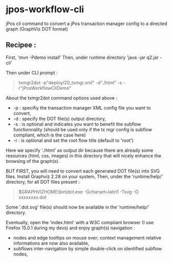 jpos-workflow-cli
=================

jPos cli command to convert a jPos transaction manager config to a directed graph (GraphViz DOT format)

Recipee :
--------- 
First, 'mvn -Pdemo install'
Then, under runtime directory 'java -jar q2.jar -cli'

Then under CLI prompt :
> txmgr2dot -p"deploy/20_txmgr.xml" -d"./html" -s -r"jPosWorkflowCliDemo"

About the txmgr2dot command options used above :
* -p : specifiy the transaction manager XML config file you want to convert,
* -d : specify the DOT file(s) output directory,
* -s : is optional and indicates you want to benefit the subflow functionnality (should be used only if the tx mgr config is subflow compliant, which is the case here)
* -r : is optional and set the root flow title (default to 'root')

Here we specify './html' as output dir because there are already some resources (html, css, images) in this directory that will nicely enhance the browsing of the graph(s).

BUT FIRST, you will need to convert each generated DOT file(s) into SVG files.
Install Graphviz 2.28 on your system, 
Then, under the 'runtime/help/' directory, for all DOT files present :
> $GRAPHVIZHOME\bin\dot.exe -Gcharset=latin1 -Tsvg -O xxxxxxxx.dot

Some '.dot.svg' file(s) should now be available in the 'runtime/help/' directory.

Eventually, open the 'index.html' with a W3C compliant browser (I use Firefox 15.0.1 during my devs) and enjoy graph(s) navigation :
* nodes and edge tooltips on mouse over; context management relative informations are now also available,
* subflows inter-navigation by simple double-click on identified subflow nodes,
